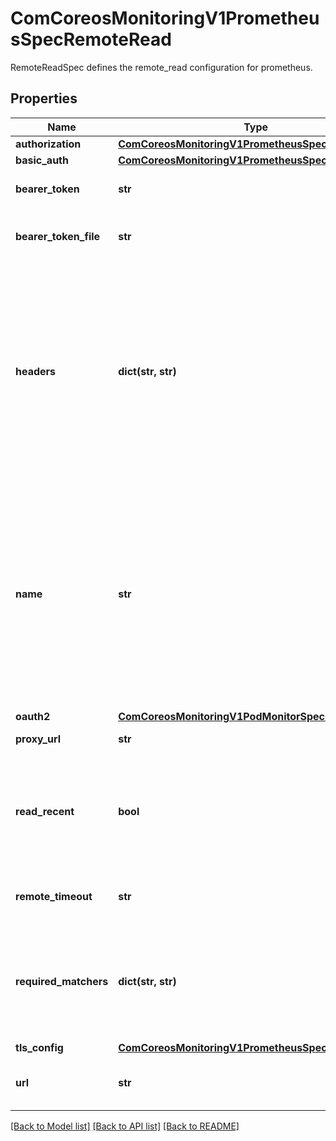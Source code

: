 # ComCoreosMonitoringV1PrometheusSpecRemoteRead

RemoteReadSpec defines the remote_read configuration for prometheus.
## Properties
Name | Type | Description | Notes
------------ | ------------- | ------------- | -------------
**authorization** | [**ComCoreosMonitoringV1PrometheusSpecAuthorization**](ComCoreosMonitoringV1PrometheusSpecAuthorization.md) |  | [optional] 
**basic_auth** | [**ComCoreosMonitoringV1PrometheusSpecBasicAuth**](ComCoreosMonitoringV1PrometheusSpecBasicAuth.md) |  | [optional] 
**bearer_token** | **str** | Bearer token for remote read. | [optional] 
**bearer_token_file** | **str** | File to read bearer token for remote read. | [optional] 
**headers** | **dict(str, str)** | Custom HTTP headers to be sent along with each remote read request. Be aware that headers that are set by Prometheus itself can&#39;t be overwritten. Only valid in Prometheus versions 2.26.0 and newer. | [optional] 
**name** | **str** | The name of the remote read queue, must be unique if specified. The name is used in metrics and logging in order to differentiate read configurations.  Only valid in Prometheus versions 2.15.0 and newer. | [optional] 
**oauth2** | [**ComCoreosMonitoringV1PodMonitorSpecOauth2**](ComCoreosMonitoringV1PodMonitorSpecOauth2.md) |  | [optional] 
**proxy_url** | **str** | Optional ProxyURL | [optional] 
**read_recent** | **bool** | Whether reads should be made for queries for time ranges that the local storage should have complete data for. | [optional] 
**remote_timeout** | **str** | Timeout for requests to the remote read endpoint. | [optional] 
**required_matchers** | **dict(str, str)** | An optional list of equality matchers which have to be present in a selector to query the remote read endpoint. | [optional] 
**tls_config** | [**ComCoreosMonitoringV1PrometheusSpecTlsConfig**](ComCoreosMonitoringV1PrometheusSpecTlsConfig.md) |  | [optional] 
**url** | **str** | The URL of the endpoint to send samples to. | 

[[Back to Model list]](../README.md#documentation-for-models) [[Back to API list]](../README.md#documentation-for-api-endpoints) [[Back to README]](../README.md)


